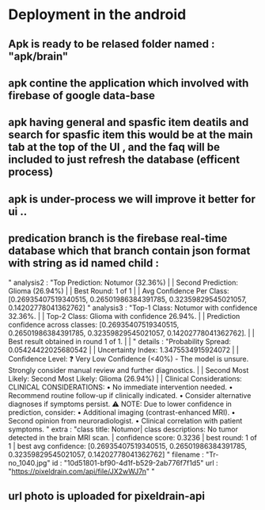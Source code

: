
# Deployment in the android 

## Apk is ready to be relased folder named : "apk/brain" 

## apk contine the application which involved with firebase of google data-base 

## apk having general and spasfic item deatils and search for spasfic item this would be at the main tab at the top of the UI , and the faq will be included to just refresh the database (efficent process)

## apk is under-process we will improve it better for ui ..

## predication branch is the firebase real-time database which that branch contain json format with string as  id named child : 
"
analysis2
:
"Top Prediction: Notumor (32.36%) | | Second Prediction: Glioma (26.94%) | | Best Round: 1 of 1 | | Avg Confidence Per Class: [0.26935407519340515, 0.26501986384391785, 0.32359829545021057, 0.14202778041362762] "
analysis3
:
"Top-1 Class: Notumor with confidence 32.36%. | | Top-2 Class: Glioma with confidence 26.94%. | | Prediction confidence across classes: [0.26935407519340515, 0.26501986384391785, 0.32359829545021057, 0.14202778041362762]. | | Best result obtained in round 1 of 1. | | "
details
:
"Probability Spread: 0.05424422025680542 | | Uncertainty Index: 1.3475534915924072 | | Confidence Level: ❓ Very Low Confidence (<40%) - The model is unsure. Strongly consider manual review and further diagnostics. | | Second Most Likely: Second Most Likely: Glioma (26.94%) | | Clinical Considerations: CLINICAL CONSIDERATIONS: • No immediate intervention needed. • Recommend routine follow-up if clinically indicated. • Consider alternative diagnoses if symptoms persist. ⚠️ NOTE: Due to lower confidence in prediction, consider: • Additional imaging (contrast-enhanced MRI). • Second opinion from neuroradiologist. • Clinical correlation with patient symptoms. "
extra
:
"class title: Notumor| class descriptions: No tumor detected in the brain MRI scan. | confidence score: 0.3236 | best round: 1 of 1 | best avg confidence: [0.26935407519340515, 0.26501986384391785, 0.32359829545021057, 0.14202778041362762] "
filename
:
"Tr-no_1040.jpg"
id
:
"10d51801-bf90-4d1f-b529-2ab776f7f1d5"
url
:
"https://pixeldrain.com/api/file/JX2wWJ7n"
"

## url photo is uploaded for pixeldrain-api 




